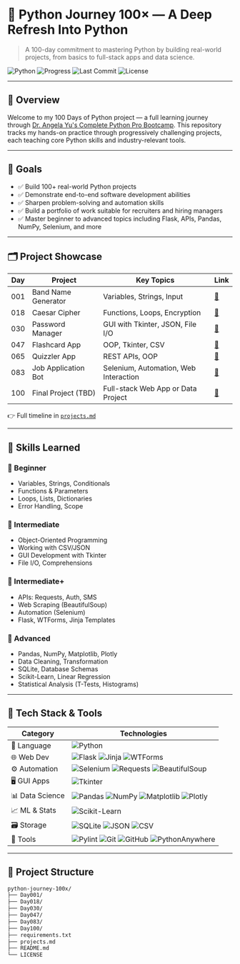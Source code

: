 # 🐍 Python Journey 100× — A Deep Refresh Into Python

> A 100-day commitment to mastering Python by building real-world projects, from basics to full-stack apps and data science.

![Python](https://img.shields.io/badge/Python-3.11+-blue?style=for-the-badge&logo=python&logoColor=white)
![Progress](https://img.shields.io/badge/Commitment-100%20Days-orange?style=for-the-badge)
![Last Commit](https://img.shields.io/github/last-commit/mmilton1/python-journey-100x?style=for-the-badge)
![License](https://img.shields.io/github/license/mmilton1/python-journey-100x?style=for-the-badge)

---

## 🧭 Overview

Welcome to my 100 Days of Python project — a full learning journey through [Dr. Angela Yu's Complete Python Pro Bootcamp](https://www.udemy.com/course/100-days-of-code/). This repository tracks my hands-on practice through progressively challenging projects, each teaching core Python skills and industry-relevant tools.

---

## 🎯 Goals

- ✅ Build 100+ real-world Python projects
- ✅ Demonstrate end-to-end software development abilities
- ✅ Sharpen problem-solving and automation skills
- ✅ Build a portfolio of work suitable for recruiters and hiring managers
- ✅ Master beginner to advanced topics including Flask, APIs, Pandas, NumPy, Selenium, and more

---

## 🗂️ Project Showcase

| Day | Project                         | Key Topics                             | Link |
|-----|----------------------------------|------------------------------------------|------|
| 001 | Band Name Generator             | Variables, Strings, Input                | [🔗](./Day001) |
| 018 | Caesar Cipher                   | Functions, Loops, Encryption             | [🔗](./Day018) |
| 030 | Password Manager                | GUI with Tkinter, JSON, File I/O         | [🔗](./Day030) |
| 047 | Flashcard App                   | OOP, Tkinter, CSV                        | [🔗](./Day047) |
| 065 | Quizzler App                    | REST APIs, OOP                           | [🔗](./Day065) |
| 083 | Job Application Bot            | Selenium, Automation, Web Interaction   | [🔗](./Day083) |
| 100 | Final Project (TBD)            | Full-stack Web App or Data Project       | [🔗](./Day100) |

👉 Full timeline in [`projects.md`](./projects.md)

---

## 🧠 Skills Learned

### 🥚 Beginner
- Variables, Strings, Conditionals
- Functions & Parameters
- Loops, Lists, Dictionaries
- Error Handling, Scope

### 🐣 Intermediate
- Object-Oriented Programming
- Working with CSV/JSON
- GUI Development with Tkinter
- File I/O, Comprehensions

### 🚀 Intermediate+
- APIs: Requests, Auth, SMS
- Web Scraping (BeautifulSoup)
- Automation (Selenium)
- Flask, WTForms, Jinja Templates

### 🧠 Advanced
- Pandas, NumPy, Matplotlib, Plotly
- Data Cleaning, Transformation
- SQLite, Database Schemas
- Scikit-Learn, Linear Regression
- Statistical Analysis (T-Tests, Histograms)

---

## 🧰 Tech Stack & Tools

| Category        | Technologies |
|----------------|--------------|
| 🐍 Language     | ![Python](https://img.shields.io/badge/Python-3.11-blue?logo=python&logoColor=white) |
| 🌐 Web Dev      | ![Flask](https://img.shields.io/badge/Flask-000000?logo=flask&logoColor=white) ![Jinja](https://img.shields.io/badge/Jinja2-B41717?logo=jinja&logoColor=white) ![WTForms](https://img.shields.io/badge/WTForms-4285F4?logo=python&logoColor=white) |
| ⚙️ Automation   | ![Selenium](https://img.shields.io/badge/Selenium-43B02A?logo=selenium&logoColor=white) ![Requests](https://img.shields.io/badge/Requests-20232A?logo=python&logoColor=white) ![BeautifulSoup](https://img.shields.io/badge/BeautifulSoup-964B00?logo=python&logoColor=white) |
| 🖥 GUI Apps     | ![Tkinter](https://img.shields.io/badge/Tkinter-3776AB?logo=python&logoColor=white) |
| 📊 Data Science | ![Pandas](https://img.shields.io/badge/Pandas-150458?logo=pandas&logoColor=white) ![NumPy](https://img.shields.io/badge/NumPy-013243?logo=numpy&logoColor=white) ![Matplotlib](https://img.shields.io/badge/Matplotlib-11557C?logo=python&logoColor=white) ![Plotly](https://img.shields.io/badge/Plotly-3F4F75?logo=plotly&logoColor=white) |
| 📈 ML & Stats   | ![Scikit-Learn](https://img.shields.io/badge/Scikit--Learn-F7931E?logo=scikit-learn&logoColor=white) |
| 🗃️ Storage      | ![SQLite](https://img.shields.io/badge/SQLite-07405E?logo=sqlite&logoColor=white) ![JSON](https://img.shields.io/badge/JSON-000000?logo=json&logoColor=white) ![CSV](https://img.shields.io/badge/CSV-217346?logo=python&logoColor=white) |
| 🧪 Tools        | ![Pylint](https://img.shields.io/badge/Pylint-F2C811?logo=python&logoColor=black) ![Git](https://img.shields.io/badge/Git-F05032?logo=git&logoColor=white) ![GitHub](https://img.shields.io/badge/GitHub-181717?logo=github&logoColor=white) ![PythonAnywhere](https://img.shields.io/badge/PythonAnywhere-306998?logo=python&logoColor=white) |

---

## 📂 Project Structure

```bash
python-journey-100x/
├── Day001/
├── Day018/
├── Day030/
├── Day047/
├── Day083/
├── Day100/
├── requirements.txt
├── projects.md
├── README.md
└── LICENSE

